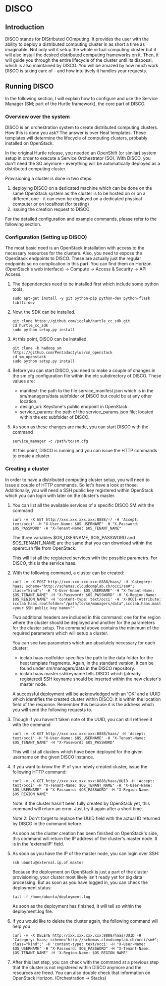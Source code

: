 # DISCO

## Introduction

DISCO stands for DIStributed COmputing. It provides the user with the ability to deploy a distributed computing cluster in as short a time as imaginable. Not only will it setup the whole virtual computing cluster but it will also install the desired distributed computing frameworks on it. Then, it will guide you through the entire lifecycle of the cluster until its disposal, which is also maintained by DISCO. You will be amazed by how much work DISCO is taking care of - and how intuitively it handles your requests.

## Running DISCO

In the following section, I will explain how to configure and use the Service Manager (SM; part of the Hurtle framework), the core part of DISCO.

### Overview over the system

DISCO is an orchestration system to create distributed computing clusters. How this is done you ask? The answer is over Heat templates. These templates will determine the lifecycle of computing clusters, probably installed on OpenStack.

In the original Hurtle release, you needed an OpenShift (or similar) system setup in order to execute a Service Orchestrator (SO). With DISCO, you don't need the SO anymore - everything will be automatically deployed as a distributed computing cluster.

Provisioning a cluster is done in two steps:

1. deploying DISCO on a dedicated machine which can be done on the same OpenStack system as the cluster is to be hosted on or on a different one - it can even be deployed on a dedicated physical computer or on localhost (for testing)
2. issuing the creation request to DISCO

For the detailed configuration and example commands, please refer to the following section.

### Configuration (Setting up DISCO)

The most basic need is an OpenStack installation with access to the necessary resources for the clusters. Also, you need to expose the OpenStack endpoints to DISCO. These are actually just the regular endpoints so no complication in this part. You can find them on Horizon (OpenStack's web interface) -> Compute -> Access & Security -> API Access. 

1. The dependencies need to be installed first which include some python tools.
    
    ```
    sudo apt-get install -y git python-pip python-dev python-flask libffi-dev
    ```

2. Now, the SDK can be installed.

    ```
    git clone https://github.com/icclab/hurtle_cc_sdk.git
    cd hurtle_cc_sdk
    sudo python setup.py install
    ```
    
3. At this point, DISCO can be installed.

    ```
    git clone -b hadoop_sm https://github.com/Pentadactylus/sm_openstack
    cd sm_openstack
    sudo python setup.py install
    ```
    
4. Before you can start DISCO, you need to make a couple of changes in the sm.cfg configuration file within the etc subdirectory of DISCO. These values are:
    - manifest: the path to the file service_manifest.json which is in the sm/managers/data subfolder of DISCO but could be at any other location.
    - design_uri: Keystone's public endpoint in OpenStack.
    - service_params: the path of the service_params.json file; located within the etc subfolder of DISCO.

5. As soon as these changes are made, you can start DISCO with the command

    ```
    service_manager -c /path/to/sm.cfg
    ```
    
    At this point, DISCO is running and you can issue the HTTP commands to create a cluster.
    
### Creating a cluster

In order to have a distributed computing cluster setup, you will need to issue a couple of HTTP commands. So let's have a look at those. Additionally, you will need a SSH public key registered within OpenStack which you can login with later on the cluster's master.

1. You can list all the available services of a specific DISCO SM with the command

    ```
    curl -v -X GET http://xxx.xxx.xxx.xxx:8888/-/ -H 'Accept: text/occi' -H "X-User-Name: $OS_USERNAME" -H "X-Password: $OS_PASSWORD" -H "X-Tenant-Name: $OS_TENANT_NAME"
    ```
    
    The three variables $OS_USERNAME, $OS_PASSWORD and $OS_TENANT_NAME are the same that you can download within the openrc.sh file from OpenStack.
    
    This will list all the registered services with the possible parametrs. For DISCO, this is the service haas.
    
2. With the following command, a cluster can be created:

   ```
   curl -v -X POST http://xxx.xxx.xxx.xxx:8888/haas/ -H 'Category: haas; scheme="http://schemas.cloudcomplab.ch/occi/sm#"; class="kind";' -H "X-User-Name: $OS_USERNAME" -H "X-Tenant-Name: $OS_TENANT_NAME" -H "X-Password: $OS_PASSWORD" -H "X-Region-Name: $OS_REGION_NAME" -H 'content-type: text/occi' -H 'X-OCCI-Attribute: icclab.haas.rootfolder="/path/to/sm/managers/data",icclab.haas.master.sshkeyname="<your SSH public key name>"'
   ```

   Two additional headers are included in this command: one for the region where the cluster should be deployed and another for the parameters for the cluster setup. The command above contains the minimum of the required parameters which will setup a cluster.
   
   You can see two parameters which are absolutely necessary for each cluster:
   - icclab.haas.rootfolder specifies the path to the data folder for the heat template fragments. Again, in the standard version, it can be found under sm/managers/data in the DISCO repository.
   - icclab.haas.master.sshkeyname tells DISCO which (already registered) SSH keyname should be inserted within the new cluster's master node.
   
   A successful deployment will be acknowledged with an 'OK' and a UUID which identifies the created cluster within DISCO. It is within the location field of the response. Remember this because it is the address which you will send the following requests to.

3. Though if you haven't taken note of the UUID, you can still retrieve it with the command

   ```
   curl -v -X GET http://xxx.xxx.xxx.xxx:8888/haas/ -H 'Accept: text/occi' -H "X-User-Name: $OS_USERNAME" -H "X-Tenant-Name: $OS_TENANT_NAME" -H "X-Password: $OS_PASSWORD"
   ```
   
   This will list all clusters which have been deployed for the given username on the given DISCO instance.
   
4. If you want to know the IP of your newly created cluster, issue the following HTTP command:

   ```
   curl -v -X GET http://xxx.xxx.xxx.xxx:8888/haas/UUID -H 'Accept: text/occi' -H "X-Tenant-Name: $OS_TENANT_NAME" -H "X-User-Name: $OS_USERNAME" -H "X-Password: $OS_PASSWORD" -H "X-Region-Name: $OS_REGION_NAME"
   ```

   Note: if the cluster hasn't been fully created by OpenStack yet, this command will return an error. Just try it again after a short time.
   
   Note 2: Don't forget to replace the UUID field with the actual ID returned by DISCO in the command before.
   
   As soon as the cluster creation has been finished on OpenStack's side, this command will return the IP address of the cluster's master node. It is in the 'externalIP' field.
   
5. As soon as you have the IP of the master node, you can login over SSH:

   ```
   ssh ubuntu@external.ip.of.master
   ```
   
   Because the deployment on OpenStack is just a part of the cluster provisioning, your cluster most likely isn't ready yet for big data processing. But as soon as you have logged in, you can check the deployment status:
   
   ```
   tail -f /home/ubuntu/deployment.log
   ```
   
   As soon as the deployment has finished, it will tell so within the deployment.log file.

6. If you would like to delete the cluster again, the following command will help you

    ```
    curl -v -X DELETE http://xxx.xxx.xxx.xxx:8888/haas/UUID -H 'Category: haas; scheme="http://schemas.cloudcomplab.ch/occi/sm#"; class="kind";' -H 'content-type: text/occi' -H "X-User-Name: $OS_USERNAME" -H "X-Password: $OS_PASSWORD" -H "X-Tenant-Name: $OS_TENANT_NAME" -H 'X-Region-Name: $OS_REGION_NAME"
    ```

7. After this last step, you can check with the command at a previous step that the cluster is not registered within DISCO anymore and the resources are freed. You can also double check that information on OpenStack Horizon. (Orchestration -> Stacks)
